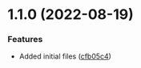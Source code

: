 # 1.1.0 (2022-08-19)


### Features

* Added initial files ([cfb05c4](https://github.com/Pradumnasaraf/Twilio-messaging-app/commit/cfb05c4753aa248d67d1b585721c8381dba74c19))



